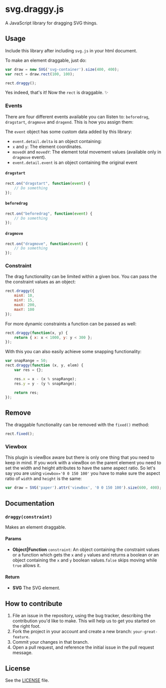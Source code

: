 # svg.draggy.js
A JavaScript library for dragging SVG things.

## Usage
Include this library after including `svg.js` in your html document.

To make an element draggable, just do:

```js
var draw = new SVG('svg-container').size(400, 400);
var rect = draw.rect(100, 100);

rect.draggy();
```

Yes indeed, that's it! Now the `rect` is draggable. :sparkles:

### Events
There are four different events available you can llisten to: `beforedrag`, `dragstart`, `dragmove` and `dragend`. This is how you assign them:

The `event` object has some custom data added by this library:

 - `event.detail.delta` is an object containing:
  - `x` and `y`: The element coordinates.
  - `movedX` and `movedY`: The element total movement values (available only in `dragmove` event).
 - `event.detail.event` is an object containing the original event

#### `dragstart`

```js
rect.on("dragstart", function(event) {
    // Do something
});
```

#### `beforedrag`

```js
rect.on("beforedrag", function(event) {
    // Do something
});
```

#### `dragmove`

```js
rect.on("dragmove", function(event) {
    // Do something
});
```

### Constraint
The drag functionality can be limited within a given box. You can pass the the constraint values as an object:

```js
rect.draggy({
    minX: 10,
    minY: 15,
    maxX: 200,
    maxY: 100
});
```

For more dynamic constraints a function can be passed as well:

```js
rect.draggy(function(x, y) {
    return { x: x < 1000, y: y < 300 };
});
```

With this you can also easily achieve some snapping functionality:

```js
var snapRange = 50;
rect.draggy(function (x, y, elem) {
    var res = {};

    res.x = x - (x % snapRange);
    res.y = y - (y % snapRange);

    return res;
});
```


## Remove
The draggable functionality can be removed with the `fixed()` method:

```js
rect.fixed();
```


### Viewbox
This plugin is viewBox aware but there is only one thing that you need to keep in mind. If you work with a viewBox on the parent element you need to set the width and height attributes to have the same aspect ratio. So let's say you are using `viewbox='0 0 150 100'` you have to make sure the aspect ratio of `width` and `height` is the same:

```js
var draw = SVG('paper').attr('viewBox', '0 0 150 100').size(600, 400);
```

## Documentation
### `draggy(constraint)`
Makes an element draggable.

#### Params
- **Object|Function** `constraint`: An object containing the constraint values or a function which gets the `x` and `y` values
and returns a boolean or an object containing the `x` and `y`
boolean values.`false` skips moving while `true` allows it.

#### Return
- **SVG** The SVG element.


## How to contribute
1. File an issue in the repository, using the bug tracker, describing the
   contribution you'd like to make. This will help us to get you started on the
   right foot.
2. Fork the project in your account and create a new branch:
   `your-great-feature`.
3. Commit your changes in that branch.
4. Open a pull request, and reference the initial issue in the pull request
   message.

## License
See the [LICENSE](./LICENSE) file.
